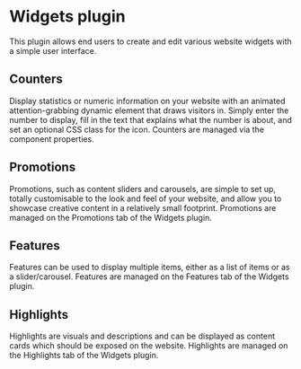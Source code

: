 # Widgets plugin

This plugin allows end users to create and edit various website widgets with a simple user interface.

## Counters

Display statistics or numeric information on your website with an animated attention-grabbing dynamic element that
draws visitors in. Simply enter the number to display, fill in the text that explains what the number is about,
and set an optional CSS class for the icon. Counters are managed via the component properties.

## Promotions

Promotions, such as content sliders and carousels, are simple to set up, totally customisable to the look and feel of
your website, and allow you to showcase creative content in a relatively small footprint. Promotions are managed on the
Promotions tab of the Widgets plugin.

## Features

Features can be used to display multiple items, either as a list of items or as a slider/carousel. Features are managed
on the Features tab of the Widgets plugin.

## Highlights

Highlights are visuals and descriptions and can be displayed as content cards which should be exposed on the website.
Highlights are managed on the Highlights tab of the Widgets plugin.
